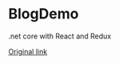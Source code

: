 # BlogDemo

.net core with React and Redux

[Original link](https://medium.com/@geekrodion/blog-with-asp-net-core-and-react-redux-part-1-authentication-94b11b1a1bc4)
